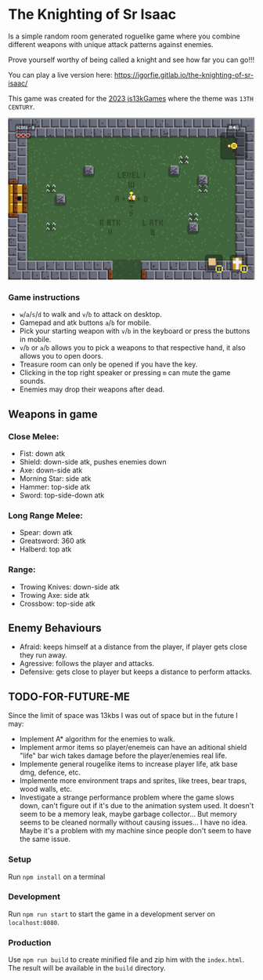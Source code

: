 # The Knighting of Sr Isaac

Is a simple random room generated roguelike game where you combine different weapons with unique attack patterns against enemies.

Prove yourself worthy of being called a knight and see how far you can go!!!

You can play a live version here: https://igorfie.gitlab.io/the-knighting-of-sr-isaac/

This game was created for the [2023 js13kGames](https://js13kgames.com/) where the theme was `13TH CENTURY`.

![game screen](media/the-knighting-of-sr-isaac.png "The Knighting of Sr Isaac Game Screen")

### Game instructions
- `w`/`a`/`s`/`d` to walk and `v`/`b` to attack on desktop.
- Gamepad and atk buttons `a`/`b` for mobile. 
- Pick your starting weapon with `v`/`b` in the keyboard or press the buttons in mobile.
- `v`/`b` or `a`/`b` allows you to pick a weapons to that respective hand, it also allows you to open doors.
- Treasure room can only be opened if you have the key.
- Clicking in the top right speaker or pressing `m` can mute the game sounds.
- Enemies may drop their weapons after dead.

## Weapons in game

### Close Melee:
- Fist: down atk
- Shield: down-side atk, pushes enemies down
- Axe: down-side atk
- Morning Star: side atk
- Hammer: top-side atk
- Sword: top-side-down atk

### Long Range Melee:
- Spear: down atk
- Greatsword: 360 atk
- Halberd: top atk

### Range:
- Trowing Knives: down-side atk
- Trowing Axe: side atk
- Crossbow: top-side atk

## Enemy Behaviours
- Afraid: keeps himself at a distance from the player, if player gets close they run away.
- Agressive: follows the player and attacks.
- Defensive: gets close to player but keeps a distance to perform attacks.

## TODO-FOR-FUTURE-ME
Since the limit of space was 13kbs I was out of space but in the future I may:
- Implement A* algorithm for the enemies to walk.
- Implement armor items so player/enemeis can have an aditional shield "life" bar wich takes damage before the player/enemies real life.
- Implemente general rougelike items to increase player life, atk base dmg, defence, etc.
- Implemente more environment traps and sprites, like trees, bear traps, wood walls, etc.
- Investigate a strange performance problem where the game slows down, can't figure out if it's due to the animation system used. It doesn't seem to be a memory leak, maybe garbage collector... But memory seems to be cleaned normally without causing issues... I have no idea. Maybe it's a problem with my machine since people don't seem to have the same issue.

### Setup
Run `npm install` on a terminal

### Development
Run `npm run start` to start the game in a development server on `localhost:8080`.

### Production
Use `npm run build` to create minified file and zip him with the `index.html`. The result will be available in the `build` directory.